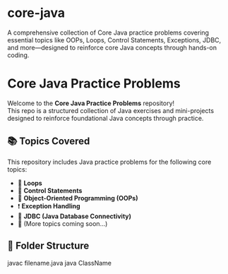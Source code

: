 # core-java
A comprehensive collection of Core Java practice problems covering essential topics like OOPs, Loops, Control Statements, Exceptions, JDBC, and more—designed to reinforce core Java concepts through hands-on coding.
# Core Java Practice Problems

Welcome to the **Core Java Practice Problems** repository!  
This repo is a structured collection of Java exercises and mini-projects designed to reinforce foundational Java concepts through practice.

## 📚 Topics Covered

This repository includes Java practice problems for the following core topics:

- 🔁 **Loops**
- 🔄 **Control Statements**
- 🧱 **Object-Oriented Programming (OOPs)**
- ❗ **Exception Handling**
- 🔌 **JDBC (Java Database Connectivity)**
- 📁 (More topics coming soon...)

## 📂 Folder Structure

javac filename.java
java ClassName
